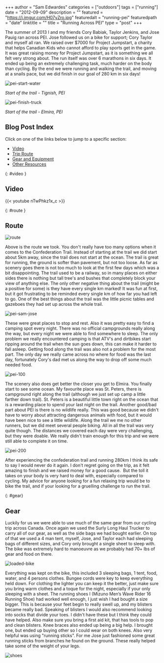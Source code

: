+++
author = "Sam Edwardes"
categories = ["outdoors"]
tags = ["running"]
date = "2012-09-09"
description = ""
featured = "https://i.imgur.com/H07yZro.jpg"
featuredalt = "running-pei"
featuredpath = "date"
linktitle = ""
title = "Running Across PEI"
type = "post"
+++

The summer of 2013 I and my friends Cory Babiak, Taylor Jenkins, and Jose Pauig ran across PEI. Jose followed us on a bike for support; Cory Taylor and myself all ran. We raised over $7000 for Project Jumpstart, a charity that helps Canadian Kids who cannot afford to play sports get in the game. It was great raising money for Project Jumpstart, as it is something we all felt very strong about. The run itself was over 6 marathons in six days. It ended up being an extremely challenging task, much harder on the body than cycling. By the end we were running and walking the trail, and moving at a snails pace, but we did finish in our goal of 280 km in six days!

![pei-start-water](https://i.imgur.com/4UPms8m.png)

*Start of the trail - Tignish, PEI*

![pei-finish-truck](https://i.imgur.com/HiZ9VTH.jpg)

*Start of the trail - Elmira, PEI*


## Blog Post Index

Click on one of the links below to jump to a specific section:

- [Video](#video)
- [Trip Route](#route)
- [Gear and Equipment](#gear)
- [Other Resources](#-resources)

{: #video }
## Video

{{< youtube nTwPhkz1x_c >}}


{: #route }
## Route

![route](https://i.imgur.com/ktUMIvJ.png)

Above is the route we took. You don't really have too many options when it comes to the Confederation Trail. Instead of starting at the trail we did start about 5km away, since the trail does not start at the ocean. The trail is great for running, the ground is softer than pavement, but not too loose. As far as scenery goes there is not too much to look at the first few days which was a bit disappointing. The trail used to be a railway, so in many places on either sides there is nothing but tall tree's and bushes that completely block your view of anything else. The only other negative thing about the trail (might be a positive for some) is they have every single km marked! It was fun at first, but it got frustrating to be reminded every single km of how far you had left to go. One of the best things about the trail was the little picnic tables and gazeboes they had set up across the whole trail.

![pei-sam-jose](https://i.imgur.com/qUfo5yg.jpg)

These were great places to stop and rest. Also it was pretty easy to find a camping spot every night. There was no official campgrounds really along the way, but every night we were able to find somewhere to sleep. The only problem we really encountered camping is that ATV's and dirtbikes start ripping around the trail when the sun goes down, this can make it harder to fall asleep. Getting food along the trail was also not a problem for the most part. The only day we really came across no where for food was the last day, fortunately Cory's dad met us along the way to drop off some much needed food. 

![pei-100](https://i.imgur.com/fRuhM0N.jpg)

The scenery also does get better the closer you get to Elmira. You finally start to see some ocean. My favourite place was St. Peters, there is campground right along the trail (although we just set up camp a little farther down trail). St. Peters is a beautiful little town right on the ocean that is a rewarding place to spend your last night on the trail. Another good/bad part about PEI is there is no wildlife really. This was good because we didn't have to worry about attracting dangerous animals with food, but it would have been nice to see a little wildlife. Along the trail we me no other runners, but we did meet several people biking. All in all the trail was very quite though. The distances we covered each day were very challenging, but they were doable. We really didn't train enough for this trip and we were still able to complete it on time.

![pei-200](https://i.imgur.com/415URdC.jpg)

After experiencing the confederation trail and running 280km I think its safe to say I would never do it again. I don't regret going on the trip, as it felt amazing to finish and we raised money for a good cause.  But the toll it takes on your body is very hard to deal with, especially compared to cycling. My advice for anyone looking for a fun relaxing trip would be to bike the trail, and if your looking for a gruelling challenge to run the trail.

{: #gear}
## Gear

Luckily for us we were able to use much of the same gear from our cycling trip across Canada. Once again we used the Surly Long Haul Trucker to carry all of our gear, as well as the side bags we had bought earlier. On top of that we used a 4 man tent, myself, Jose, and Taylor each had sleeping bags of different sizes, and Cory only brought a single sheet to sleep with. The bike was extremely hard to manoeuvre as we probably had 70+ lbs of gear and food on there. 

![loaded-bike](https://i.imgur.com/Je4xjsa.jpg)

Everything was kept on the bike, this included 3 sleeping bags, 1 tent, food, water, and 4 persons clothes. Bungee cords were key to keep everything held down. For clothing the lighter you can keep it the better, just make sure you bring warm clothes and a toque for the night, especially if your only sleeping with a sheet. The running shoes I (Mizuno Men’s Wave Rider 16 Running Shoe) had worked well enough, I just wish I had bought a size bigger. This is because your feet begin to really swell up, and my blisters became really bad. Speaking of blisters I would also recommend looking into socks that divide your toes. I didn't have these but I think they could have helped. Also make sure you bring a first aid kit, that has tools to pop and clean blisters. Knee braces also ended up being a big help. I brought one, but ended up buying other so I could wear on both knees. Also very helpful was using "running sticks". For me Jose just fashioned some great running sticks from branches he found on the ground. These really helped take some of the weight of your legs.

![shoes](https://i.imgur.com/30FRB9I.jpg)